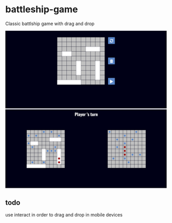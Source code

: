 # battleship-game

Classic battlship game with drag and drop

![Battleship-strategy](battleship-strategy.PNG)
![Battleship-game](battleship-game.PNG)

## todo

use interact in order to drag and drop in mobile devices
